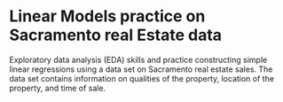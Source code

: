 # Linear Models practice on Sacramento real Estate data
Exploratory data analysis (EDA) skills and practice constructing simple linear regressions using a data set on Sacramento real estate sales. The data set contains information on qualities of the property, location of the property, and time of sale.
